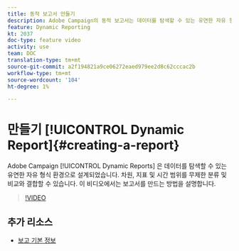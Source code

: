 ```yaml
---
title: 동적 보고서 만들기
description: Adobe Campaign의 동적 보고서는 데이터를 탐색할 수 있는 유연한 자유 형식 환경으로 설계되었습니다. 차원, 지표 및 시간 범위를 무제한 분류 및 비교와 결합할 수 있습니다. 이 비디오에서는 보고서를 만드는 방법을 설명합니다.
feature: Dynamic Reporting
kt: 2037
doc-type: feature video
activity: use
team: DOC
translation-type: tm+mt
source-git-commit: a2f194821a9ce06272eaed979ee2d8c62cccac2b
workflow-type: tm+mt
source-wordcount: '104'
ht-degree: 1%

---
```



# 만들기 [!UICONTROL Dynamic Report]{#creating-a-report}

Adobe Campaign [!UICONTROL Dynamic Reports] 은 데이터를 탐색할 수 있는 유연한 자유 형식 환경으로 설계되었습니다. 차원, 지표 및 시간 범위를 무제한 분류 및 비교와 결합할 수 있습니다. 이 비디오에서는 보고서를 만드는 방법을 설명합니다.

>[!VIDEO](https://video.tv.adobe.com/v/25264/?quality=12)

## 추가 리소스

* [보고 기본 정보](https://docs.adobe.com/content/help/en/campaign-standard/using/reporting/about-reporting/about-dynamic-reports.html)
